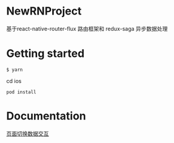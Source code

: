# NewRNProject
基于react-native-router-flux 路由框架和 redux-saga 异步数据处理

# Getting started

```
$ yarn
```

cd ios

```
pod install
```
# Documentation

[页面切换数据交互](https://github.com/hanjin39/NewRNProject/blob/master/react-native-router-flux.md)  


